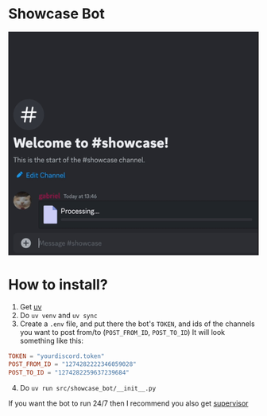 # Showcase Bot
![](https://github.com/eliseydudin/showcase-bot/blob/main/thumbnail.gif)

# How to install?
1. Get [uv](https://github.com/astral-sh/uv)
2. Do `uv venv` and `uv sync` 
3. Create a `.env` file, and put there the bot's `TOKEN`, and ids of the channels you want to post from/to (`POST_FROM_ID`, `POST_TO_ID`)
It will look something like this:
```toml
TOKEN = "yourdiscord.token"
POST_FROM_ID = "1274282222346059028"
POST_TO_ID = "1274282259637239684"
```
4. Do `uv run src/showcase_bot/__init__.py`

If you want the bot to run 24/7 then I recommend you also get [supervisor](https://github.com/Supervisor/supervisor)
